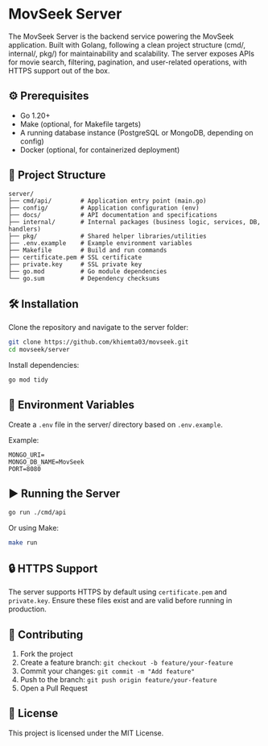 # MovSeek Server

The MovSeek Server is the backend service powering the MovSeek application. Built with Golang, following a clean project structure (cmd/, internal/, pkg/) for maintainability and scalability. The server exposes APIs for movie search, filtering, pagination, and user-related operations, with HTTPS support out of the box.

## ⚙️ Prerequisites

- Go 1.20+
- Make (optional, for Makefile targets)
- A running database instance (PostgreSQL or MongoDB, depending on config)
- Docker (optional, for containerized deployment)

## 📂 Project Structure

```
server/
├── cmd/api/        # Application entry point (main.go)
├── config/         # Application configuration (env)
├── docs/           # API documentation and specifications
├── internal/       # Internal packages (business logic, services, DB, handlers)
├── pkg/            # Shared helper libraries/utilities
├── .env.example    # Example environment variables
├── Makefile        # Build and run commands
├── certificate.pem # SSL certificate
├── private.key     # SSL private key
├── go.mod          # Go module dependencies
└── go.sum          # Dependency checksums
```

## 🛠️ Installation

Clone the repository and navigate to the server folder:
```bash
git clone https://github.com/khiemta03/movseek.git
cd movseek/server
```

Install dependencies:
```bash
go mod tidy
```

## 🔑 Environment Variables

Create a `.env` file in the server/ directory based on `.env.example`.

Example:
```env
MONGO_URI=
MONGO_DB_NAME=MovSeek
PORT=8080
```

## ▶️ Running the Server

```bash
go run ./cmd/api
```

Or using Make:
```bash
make run
```

## 🔒 HTTPS Support

The server supports HTTPS by default using `certificate.pem` and `private.key`. Ensure these files exist and are valid before running in production.

## 🤝 Contributing

1. Fork the project
2. Create a feature branch: `git checkout -b feature/your-feature`
3. Commit your changes: `git commit -m "Add feature"`
4. Push to the branch: `git push origin feature/your-feature`
5. Open a Pull Request

## 📄 License

This project is licensed under the MIT License.
